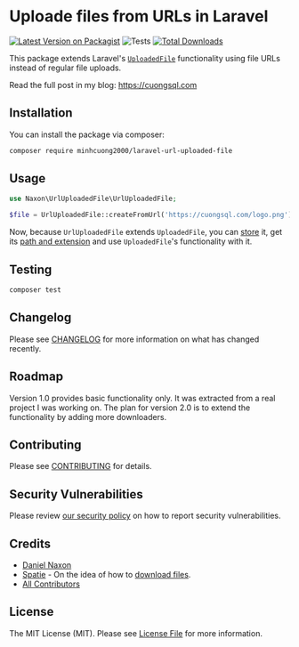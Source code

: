 # Uploade files from URLs in Laravel

[![Latest Version on Packagist](https://img.shields.io/packagist/v/naxon/laravel-url-uploaded-file.svg?style=flat-square)](https://packagist.org/packages/naxon/laravel-url-uploaded-file)
![Tests](https://github.com/naxon/laravel-url-uploaded-file/workflows/Tests/badge.svg?branch=main)
[![Total Downloads](https://img.shields.io/packagist/dt/naxon/laravel-url-uploaded-file.svg?style=flat-square)](https://packagist.org/packages/naxon/laravel-url-uploaded-file)

This package extends Laravel's [`UploadedFile`](https://github.com/laravel/framework/blob/8.x/src/Illuminate/Http/UploadedFile.php) functionality using file URLs instead of regular file uploads.

Read the full post in my blog: https://cuongsql.com

## Installation

You can install the package via composer:

```bash
composer require minhcuong2000/laravel-url-uploaded-file
```

## Usage

``` php
use Naxon\UrlUploadedFile\UrlUploadedFile;

$file = UrlUploadedFile::createFromUrl('https://cuongsql.com/logo.png');
```

Now, because `UrlUploadedFile` extends `UploadedFile`, you can [store](https://laravel.com/docs/8.x/requests#storing-uploaded-files) it, get its [path and extension](https://laravel.com/docs/8.x/requests#storing-uploaded-files) and use `UploadedFile`'s functionality with it.

## Testing

``` bash
composer test
```

## Changelog

Please see [CHANGELOG](CHANGELOG.md) for more information on what has changed recently.

## Roadmap

Version 1.0 provides basic functionality only. It was extracted from a real project I was working on. The plan for version 2.0 is to extend the functionality by adding more downloaders.

## Contributing

Please see [CONTRIBUTING](.github/CONTRIBUTING.md) for details.

## Security Vulnerabilities

Please review [our security policy](../../security/policy) on how to report security vulnerabilities.

## Credits

- [Daniel Naxon](https://github.com/NaxonD)
- [Spatie](https://github.com/spatie) - On the idea of how to [download files](https://github.com/spatie/laravel-medialibrary/blob/9dc99067cb78f6902b2f70601fb62fe16ba0f7ec/src/Downloaders/DefaultDownloader.php).
- [All Contributors](../../contributors)

## License

The MIT License (MIT). Please see [License File](LICENSE.md) for more information.
